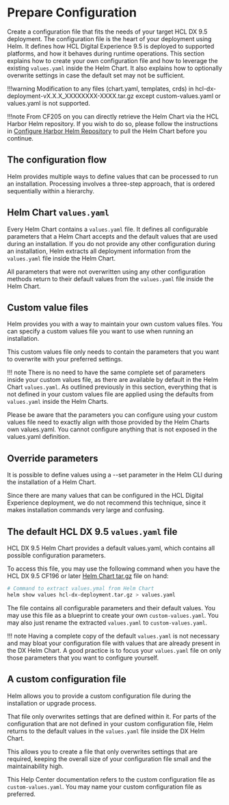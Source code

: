 # Prepare Configuration

Create a configuration file that fits the needs of your target HCL DX 9.5 deployment. The configuration file is the heart of your deployment using Helm. It defines how HCL Digital Experience 9.5 is deployed to supported platforms, and how it behaves during runtime operations. This section explains how to create your own configuration file and how to leverage the existing `values.yaml` inside the Helm Chart. It also explains how to optionally overwrite settings in case the default set may not be sufficient.

!!!warning
    Modification to any files (chart.yaml, templates, crds) in hcl-dx-deployment-vX.X.X_XXXXXXXX-XXXX.tar.gz except custom-values.yaml or values.yaml is not supported.

!!!note
    From CF205 on you can directly retrieve the Helm Chart via the HCL Harbor Helm repository. If you wish to do so, please follow the instructions in [Configure Harbor Helm Repository](../get_the_code/configure_harbor_helm_repo.md) to pull the Helm Chart before you continue.

## The configuration flow

Helm provides multiple ways to define values that can be processed to run an installation. Processing involves a three-step approach, that is ordered sequentially within a hierarchy.

## Helm Chart `values.yaml`

Every Helm Chart contains a `values.yaml` file. It defines all configurable parameters that a Helm Chart accepts and the default values that are used during an installation. If you do not provide any other configuration during an installation, Helm extracts all deployment information from the `values.yaml` file inside the Helm Chart.

All parameters that were not overwritten using any other configuration methods return to their default values from the `values.yaml` file inside the Helm Chart.

## Custom value files

Helm provides you with a way to maintain your own custom values files. You can specify a custom values file you want to use when running an installation.

This custom values file only needs to contain the parameters that you want to overwrite with your preferred settings.

!!! note
    There is no need to have the same complete set of parameters inside your custom values file, as there are available by default in the Helm Chart `values.yaml`. As outlined previously in this section, everything that is not defined in your custom values file are applied using the defaults from `values.yaml` inside the Helm Charts.

Please be aware that the parameters you can configure using your custom values file need to exactly align with those provided by the Helm Charts own values.yaml. You cannot configure anything that is not exposed in the values.yaml definition.

## Override parameters

It is possible to define values using a --set parameter in the Helm CLI during the installation of a Helm Chart.

Since there are many values that can be configured in the HCL Digital Experience deployment, we do not recommend this technique, since it makes installation commands very large and confusing.

## The default HCL DX 9.5 `values.yaml` file

HCL DX 9.5 Helm Chart provides a default values.yaml, which contains all possible configuration parameters.

To access this file, you may use the following command when you have the HCL DX 9.5 CF196 or later [Helm Chart tar.gz](../../../../../../get_started/plan_deployment/container_deployment/index.md#helm-chart-contents) file on hand:

``` sh
# Command to extract values.ymal from Helm Chart
helm show values hcl-dx-deployment.tar.gz > values.yaml
```

The file contains all configurable parameters and their default values. You may use this file as a blueprint to create your own `custom-values.yaml`. You may also just rename the extracted `values.yaml` to `custom-values.yaml`.

!!! note
    Having a complete copy of the default `values.yaml` is not necessary and may bloat your configuration file with values that are already present in the DX Helm Chart. A good practice is to focus your `values.yaml` file on only those parameters that you want to configure yourself.

## A custom configuration file

Helm allows you to provide a custom configuration file during the installation or upgrade process.

That file only overwrites settings that are defined within it. For parts of the configuration that are not defined in your custom configuration file, Helm returns to the default values in the `values.yaml` file inside the DX Helm Chart.

This allows you to create a file that only overwrites settings that are required, keeping the overall size of your configuration file small and the maintainability high.

This Help Center documentation refers to the custom configuration file as `custom-values.yaml`. You may name your custom configuration file as preferred.